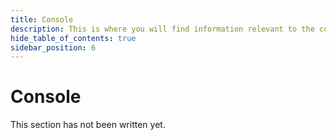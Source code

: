 ```yaml
---
title: Console
description: This is where you will find information relevant to the console.
hide_table_of_contents: true
sidebar_position: 6
---
```


# Console

This section has not been written yet.
